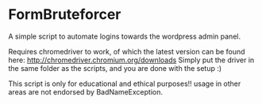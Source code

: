 # FormBruteforcer

A simple script to automate logins towards the wordpress admin panel.

Requires chromedriver to work, of which the latest version can be found here: http://chromedriver.chromium.org/downloads
Simply put the driver in the same folder as the scripts, and you are done with the setup :)

This script is only for educational and ethical purposes!! usage in other areas are not endorsed by BadNameException.
